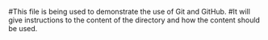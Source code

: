 #This file is being used to demonstrate the use of Git and GitHub.
#It will give instructions to the content of the directory and how the content should be used.